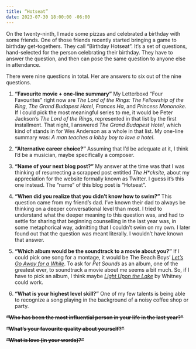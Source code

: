 ```yaml
---
title: “Hotseat”
date: 2023-07-30 18:00:00 -06:00
---
```


On the twenty-ninth, I made some pizzas and celebrated a birthday with some friends. One of those friends recently started bringing a game to birthday get-togethers. They call “Birthday Hotseat”. It’s a set of questions, hand-selected for the person celebrating their birthday. They have to answer the question, and then can pose the same question to anyone else in attendance.

There were nine questions in total. Her are answers to six out of the nine questions.

1. **“Favourite movie + one-line summary”**
My Letterboxd “Four Favourites” right now are *The Lord of the Rings: The Fellowship of the Ring*, *The Grand Budapest Hotel*, *Frances Ha*, and *Princess Mononoke*. If I could pick the most meaningful series to me, it would be Peter Jackson’s *The Lord of the Rings*, represented in that list by the first installment. That night, I answered *The Grand Budapest Hotel*, which kind of stands in for Wes Anderson as a whole in that list. My one-line summary was: _A man teaches a lobby boy to love a hotel_.

2. **“Alternative career choice?”**
Assuming that I’d be adequate at it, I think I’d be a musician, maybe specifically a composer.

3. **“Name of your next blog post?”**
My answer at the time was that I was thinking of resurrecting a scrapped post entitled _The H*cksite_, about my appreciation for the website formally known as Twitter. I guess it’s this one instead. The “name” of this blog post is “Hotseat”. 

1. **“When did you realize that you didn’t know how to swim?”**
This question came from my friend’s dad. I’ve known their dad to always be thinking on a deeper conversational level than most. I tried to understand what the deeper meaning to this question was, and had to settle for sharing that beginning counselling in the last year was, in some metaphorical way, admitting that I couldn’t swim on my own. I later found out that the question was meant literally. I wouldn’t have known that answer.

1. **“Which album would be the soundtrack to a movie about you?”**
If I could pick one song for a montage, it would be The Beach Boys’ [*Let’s Go Away for a While*](https://youtu.be/SEoKf52h9ok). To ask for _Pet Sounds_ as an album, one of the greatest ever, to soundtrack a movie about me seems a bit much. So, if I have to pick an album, I think maybe [_Light Upon the Lake_](https://whitneychicago.bandcamp.com/album/light-upon-the-lake) by Whitney could work.

1. **“What is your highest level skill?”**
One of my few talents is being able to recognize a song playing in the background of a noisy coffee shop or party.

**~~“Who has been the most influential person in your life in the last year?”~~**


**~~“What’s your favourite quality about yourself?”~~**

**~~“What is love (in your words)?”~~**